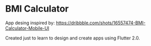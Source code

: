# BMI Calculator

App desing inspired by: https://dribbble.com/shots/16557474-BMI-Calculator-Mobile-UI

Created just to learn to design and create apps using Flutter 2.0.

